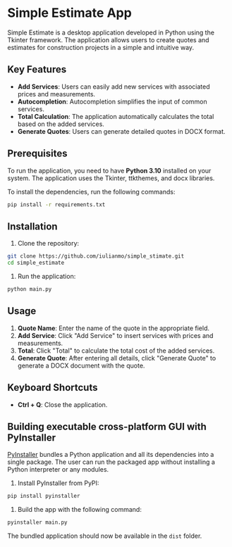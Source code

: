 # Simple Estimate App

Simple Estimate is a desktop application developed in Python using the Tkinter framework. The application allows users to create quotes and estimates for construction projects in a simple and intuitive way.

## Key Features

- **Add Services**: Users can easily add new services with associated prices and measurements.
- **Autocompletion**: Autocompletion simplifies the input of common services.
- **Total Calculation**: The application automatically calculates the total based on the added services.
- **Generate Quotes**: Users can generate detailed quotes in DOCX format.

## Prerequisites

To run the application, you need to have **Python 3.10** installed on your system. The application uses the Tkinter, ttkthemes, and docx libraries.

To install the dependencies, run the following commands:

```bash
pip install -r requirements.txt
```

## Installation

1. Clone the repository:

```bash
git clone https://github.com/iulianmo/simple_stimate.git
cd simple_estimate
```

1. Run the application:

```bash
python main.py
```

## Usage

1. **Quote Name**: Enter the name of the quote in the appropriate field.
2. **Add Service**: Click "Add Service" to insert services with prices and measurements.
3. **Total**: Click "Total" to calculate the total cost of the added services.
4. **Generate Quote**: After entering all details, click "Generate Quote" to generate a DOCX document with the quote.

## Keyboard Shortcuts

- **Ctrl + Q**: Close the application.

## Building **executable cross-platform GUI with PyInstaller**

[PyInstaller](https://pyinstaller.org/en/stable/) bundles a Python application and all its dependencies into a single package. The user can run the packaged app without installing a Python interpreter or any modules.

1. Install PyInstaller from PyPI:

```bash
pip install pyinstaller
```

1. Build the app with the following command:

```bash
pyinstaller main.py
```

The bundled application should now be available in the `dist` folder.
